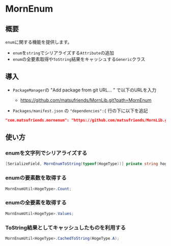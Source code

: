 # MornEnum

## 概要

`enum`に関する機能を提供します。

- `enum`を`string`でシリアライズする`Attribute`の追加
- `enum`の全要素取得や`ToString`結果をキャッシュする`Generic`クラス

## 導入

- `PackageManager`の "Add package from git URL... " で以下のURLを入力
    - https://github.com/matsufriends/MornLib.git?path=MornEnum

- `Packages/manifest.json` の `"dependencies":{` 行の下に以下を追記

``` json
"com.matsufriends.mornenum": "https://github.com/matsufriends/MornLib.git?path=MornEnum",
```

## 使い方

### enumを文字列でシリアライズする

``` csharp
[SerializeField, MornEnumToString(typeof(HogeType))] private string hoge;
```

### enumの要素数を取得する

``` csharp
MornEnumUtil<HogeType>.Count;
```

### enumの全要素を取得する

``` csharp
MornEnumUtil<HogeType>.Values;
```

### ToString結果としてキャッシュしたものを利用する

``` csharp
MornEnumUtil<HogeType>.CachedToString(HogeType.A);
```
